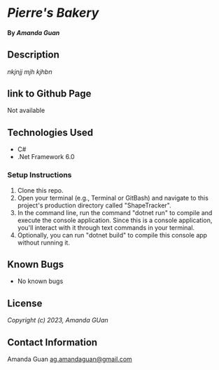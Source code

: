 # _Pierre's Bakery_

#### By _**Amanda Guan**_

## Description

_nkjnjj mjh kjhbn_

## link to Github Page

Not available

## Technologies Used

- C#
- .Net Framework 6.0

### Setup Instructions

1. Clone this repo.
2. Open your terminal (e.g., Terminal or GitBash) and navigate to this project's production directory called "ShapeTracker".
3. In the command line, run the command "dotnet run" to compile and execute the console application. Since this is a console application, you'll interact with it through text commands in your terminal.
4. Optionally, you can run "dotnet build" to compile this console app without running it.

## Known Bugs

- No known bugs

## License

_Copyright (c) 2023, Amanda GUan_

## Contact Information

Amanda Guan <ag.amandaguan@gmail.com>

